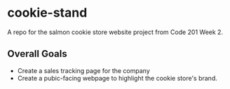 # cookie-stand
A repo for the salmon cookie store website project from Code 201 Week 2.

## Overall Goals

- Create a sales tracking page for the company
- Create a pubic-facing webpage to highlight the cookie store's brand.

